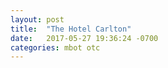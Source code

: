 ```yaml
---
layout: post
title:  "The Hotel Carlton"
date:   2017-05-27 19:36:24 -0700
categories: mbot otc
---
```


